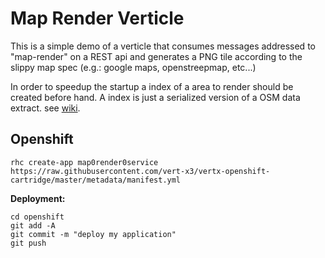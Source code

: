 # Map Render Verticle

This is a simple demo of a verticle that consumes messages addressed to "map-render" on a REST api and generates a PNG
tile according to the slippy map spec (e.g.: google maps, openstreepmap, etc...)

In order to speedup the startup a index of a area to render should be created before hand. A index is just a serialized
version of a OSM data extract. see [wiki](http://wiki.openstreetmap.org/wiki/Downloading_data).


## Openshift

```
rhc create-app map0render0service https://raw.githubusercontent.com/vert-x3/vertx-openshift-cartridge/master/metadata/manifest.yml
```

**Deployment:**

```
cd openshift
git add -A
git commit -m "deploy my application"
git push
```
